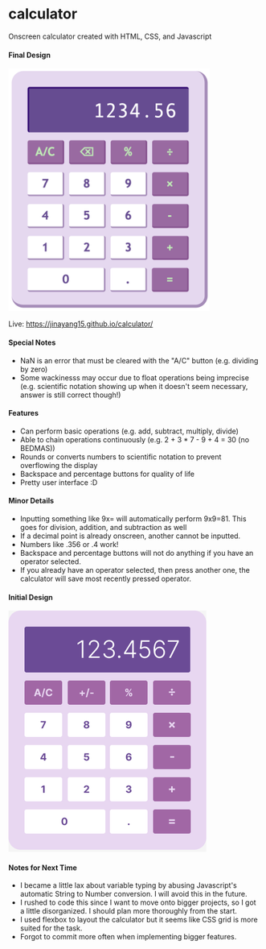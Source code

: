 # calculator
Onscreen calculator created with HTML, CSS, and Javascript

#### Final Design
<img src="/images/final-calculator-design.png" width="400">

Live: https://jinayang15.github.io/calculator/
#### Special Notes
- NaN is an error that must be cleared with the "A/C" button (e.g. dividing by zero)
- Some wackinesss may occur due to float operations being imprecise (e.g. scientific notation showing up when it doesn't seem necessary, answer is still correct though!)

#### Features
- Can perform basic operations (e.g. add, subtract, multiply, divide)
- Able to chain operations continuously (e.g. 2 + 3 * 7 - 9 + 4 = 30 (no BEDMAS))
- Rounds or converts numbers to scientific notation to prevent overflowing the display
- Backspace and percentage buttons for quality of life
- Pretty user interface :D

#### Minor Details
- Inputting something like 9x= will automatically perform 9x9=81. This goes for division, addition, and subtraction as well
- If a decimal point is already onscreen, another cannot be inputted.
- Numbers like .356 or .4 work!
- Backspace and percentage buttons will not do anything if you have an operator selected.
- If you already have an operator selected, then press another one, the calculator will save most recently pressed operator.

#### Initial Design
![](/images/calculator-design.png)

#### Notes for Next Time
- I became a little lax about variable typing by abusing Javascript's automatic String to Number conversion. I will avoid this in the future.
- I rushed to code this since I want to move onto bigger projects, so I got a little disorganized. I should plan more thoroughly from the start.
-  I used flexbox to layout the calculator but it seems like CSS grid is more suited for the task. 
- Forgot to commit more often when implementing bigger features.






